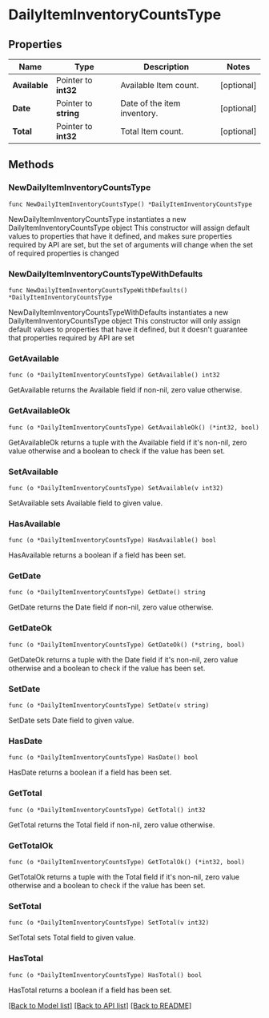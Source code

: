 # DailyItemInventoryCountsType

## Properties

Name | Type | Description | Notes
------------ | ------------- | ------------- | -------------
**Available** | Pointer to **int32** | Available Item count. | [optional] 
**Date** | Pointer to **string** | Date of the item inventory. | [optional] 
**Total** | Pointer to **int32** | Total Item count. | [optional] 

## Methods

### NewDailyItemInventoryCountsType

`func NewDailyItemInventoryCountsType() *DailyItemInventoryCountsType`

NewDailyItemInventoryCountsType instantiates a new DailyItemInventoryCountsType object
This constructor will assign default values to properties that have it defined,
and makes sure properties required by API are set, but the set of arguments
will change when the set of required properties is changed

### NewDailyItemInventoryCountsTypeWithDefaults

`func NewDailyItemInventoryCountsTypeWithDefaults() *DailyItemInventoryCountsType`

NewDailyItemInventoryCountsTypeWithDefaults instantiates a new DailyItemInventoryCountsType object
This constructor will only assign default values to properties that have it defined,
but it doesn't guarantee that properties required by API are set

### GetAvailable

`func (o *DailyItemInventoryCountsType) GetAvailable() int32`

GetAvailable returns the Available field if non-nil, zero value otherwise.

### GetAvailableOk

`func (o *DailyItemInventoryCountsType) GetAvailableOk() (*int32, bool)`

GetAvailableOk returns a tuple with the Available field if it's non-nil, zero value otherwise
and a boolean to check if the value has been set.

### SetAvailable

`func (o *DailyItemInventoryCountsType) SetAvailable(v int32)`

SetAvailable sets Available field to given value.

### HasAvailable

`func (o *DailyItemInventoryCountsType) HasAvailable() bool`

HasAvailable returns a boolean if a field has been set.

### GetDate

`func (o *DailyItemInventoryCountsType) GetDate() string`

GetDate returns the Date field if non-nil, zero value otherwise.

### GetDateOk

`func (o *DailyItemInventoryCountsType) GetDateOk() (*string, bool)`

GetDateOk returns a tuple with the Date field if it's non-nil, zero value otherwise
and a boolean to check if the value has been set.

### SetDate

`func (o *DailyItemInventoryCountsType) SetDate(v string)`

SetDate sets Date field to given value.

### HasDate

`func (o *DailyItemInventoryCountsType) HasDate() bool`

HasDate returns a boolean if a field has been set.

### GetTotal

`func (o *DailyItemInventoryCountsType) GetTotal() int32`

GetTotal returns the Total field if non-nil, zero value otherwise.

### GetTotalOk

`func (o *DailyItemInventoryCountsType) GetTotalOk() (*int32, bool)`

GetTotalOk returns a tuple with the Total field if it's non-nil, zero value otherwise
and a boolean to check if the value has been set.

### SetTotal

`func (o *DailyItemInventoryCountsType) SetTotal(v int32)`

SetTotal sets Total field to given value.

### HasTotal

`func (o *DailyItemInventoryCountsType) HasTotal() bool`

HasTotal returns a boolean if a field has been set.


[[Back to Model list]](../README.md#documentation-for-models) [[Back to API list]](../README.md#documentation-for-api-endpoints) [[Back to README]](../README.md)


